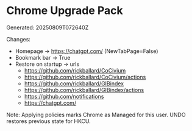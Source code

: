 <!-- status: stub; target: 150+ words -->
<!-- status: stub; target: 150+ words -->
# Chrome Upgrade Pack

Generated: 20250809T072640Z

Changes:

- Homepage -> https://chatgpt.com/ (NewTabPage=False)
- Bookmark bar -> True
- Restore on startup -> urls
  - https://github.com/rickballard/CoCivium
  - https://github.com/rickballard/CoCivium/actions
  - https://github.com/rickballard/GIBindex
  - https://github.com/rickballard/GIBindex/actions
  - https://github.com/notifications
  - https://chatgpt.com/

Note: Applying policies marks Chrome as Managed for this user. UNDO restores previous state for HKCU.


